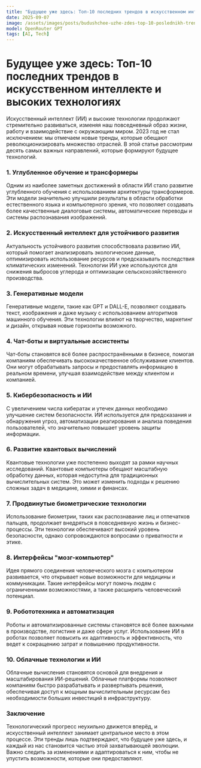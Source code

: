 ```yaml
---
title: "Будущее уже здесь: Топ-10 последних трендов в искусственном интеллекте и высоких технологиях"
date: 2025-09-07
image: /assets/images/posts/budushchee-uzhe-zdes-top-10-poslednikh-trendov-v-iskusstvennom-intellekte-i-vysokikh-tekhnologiiakh.png
model: OpenRouter GPT
tags: [AI, Tech]
---
```


# Будущее уже здесь: Топ-10 последних трендов в искусственном интеллекте и высоких технологиях

Искусственный интеллект (ИИ) и высокие технологии продолжают стремительно развиваться, изменяя наш повседневный образ жизни, работу и взаимодействие с окружающим миром. 2023 год не стал исключением: мы отмечаем новые тренды, которые обещают революционизировать множество отраслей. В этой статье рассмотрим десять самых важных направлений, которые формируют будущее технологий.

### 1. Углубленное обучение и трансформеры

Одним из наиболее заметных достижений в области ИИ стало развитие углубленного обучения с использованием архитектуры трансформеров. Эти модели значительно улучшили результаты в области обработки естественного языка и компьютерного зрения, что позволяет создавать более качественные диалоговые системы, автоматические переводы и системы распознавания изображений.

### 2. Искусственный интеллект для устойчивого развития

Актуальность устойчивого развития способствовала развитию ИИ, который помогает анализировать экологические данные, оптимизировать использование ресурсов и предсказывать последствия климатических изменений. Технологии ИИ уже используются для снижения выбросов углерода и оптимизации сельскохозяйственного производства.

### 3. Генеративные модели

Генеративные модели, такие как GPT и DALL-E, позволяют создавать текст, изображения и даже музыку с использованием алгоритмов машинного обучения. Эти технологии влияют на творчество, маркетинг и дизайн, открывая новые горизонты возможного.

### 4. Чат-боты и виртуальные ассистенты

Чат-боты становятся всё более распространёнными в бизнесе, помогая компаниям обеспечивать высококачественное обслуживание клиентов. Они могут обрабатывать запросы и предоставлять информацию в реальном времени, улучшая взаимодействие между клиентом и компанией.

### 5. Кибербезопасность и ИИ

С увеличением числа кибератак и утечек данных необходимо улучшение систем безопасности. ИИ используется для предсказания и обнаружения угроз, автоматизации реагирования и анализа поведения пользователей, что значительно повышает уровень защиты информации.

### 6. Развитие квантовых вычислений

Квантовые технологии уже постепенно выходят за рамки научных исследований. Квантовые компьютеры обещают масштабную обработку данных, которая недоступна для традиционных вычислительных систем. Это может изменить подходы к решению сложных задач в медицине, химии и финансах.

### 7. Продвинутые биометрические технологии

Использование биометрии, таких как распознавание лиц и отпечатков пальцев, продолжает внедряться в повседневную жизнь и бизнес-процессы. Эти технологии обеспечивают высокий уровень безопасности, однако сопровождаются вопросами о приватности и этике.

### 8. Интерфейсы "мозг-компьютер"

Идея прямого соединения человеческого мозга с компьютером развивается, что открывает новые возможности для медицины и коммуникации. Такие интерфейсы могут помочь людям с ограниченными возможностями, а также расширить человеческий потенциал.

### 9. Робототехника и автоматизация

Роботы и автоматизированные системы становятся всё более важными в производстве, логистике и даже сфере услуг. Использование ИИ в роботах позволяет повысить их адаптивность и эффективность, что ведет к сокращению затрат и повышению продуктивности.

### 10. Облачные технологии и ИИ

Облачные вычисления становятся основой для внедрения и масштабирования ИИ-решений. Облачные платформы позволяют компаниям быстро разрабатывать и развертывать решения, обеспечивая доступ к мощным вычислительным ресурсам без необходимости больших инвестиций в инфраструктуру.

### Заключение

Технологический прогресс неухильно движется вперёд, и искусственный интеллект занимает центральное место в этом процессе. Эти тренды лишь подтверждают, что будущее уже здесь, и каждый из нас становится частью этой захватывающей эволюции. Важно следить за изменениями и адаптироваться к ним, чтобы не упустить возможности, которые они предоставляют.